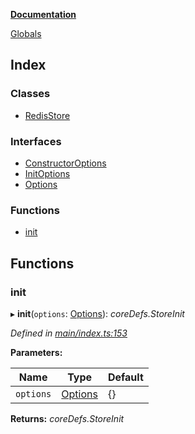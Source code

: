 **[Documentation](README.md)**

[Globals](README.md)

## Index

### Classes

* [RedisStore](classes/redisstore.md)

### Interfaces

* [ConstructorOptions](interfaces/constructoroptions.md)
* [InitOptions](interfaces/initoptions.md)
* [Options](interfaces/options.md)

### Functions

* [init](README.md#init)

## Functions

###  init

▸ **init**(`options`: [Options](interfaces/options.md)): *coreDefs.StoreInit*

*Defined in [main/index.ts:153](https://github.com/badbatch/cachemap/blob/13ed388/packages/redis/src/main/index.ts#L153)*

**Parameters:**

Name | Type | Default |
------ | ------ | ------ |
`options` | [Options](interfaces/options.md) |  {} |

**Returns:** *coreDefs.StoreInit*